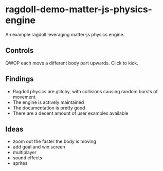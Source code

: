 # ragdoll-demo-matter-js-physics-engine

An example ragdoll leveraging matter-js physics engine.

## Controls

QWOP each move a different body part upwards. Click to kick.

## Findings

- Ragdoll physics are glitchy, with collisions causing random bursts of movement
- The engine is actively maintained
- The documentation is pretty good
- There are a decent amount of user examples available

## Ideas

- zoom out the faster the body is moving
- add goal and win screen
- multiplayer
- sound effects
- sprites
